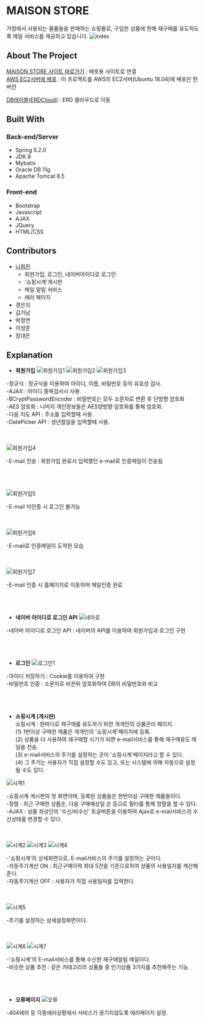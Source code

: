 <!-- 관리자아이디 admin
     관리자비밀번호 qwe123!

    유저아이디 qwer1234
    유저비밀번호 qwer1234! 
    
    프로젝트관련 구글 아이디 maisonRclass@google.com
                     비밀번호 maison123!
    
    상품들의 사진 저장한 곳 : nhchihi의 네이버블로그
    -->

# MAISON STORE

가정에서 사용되는 물품들을 판매하는 쇼핑몰로, 구입한 상품에 한해 재구매를 유도하도록 메일 서비스를 제공하고 있습니다.
![index](https://user-images.githubusercontent.com/33804909/109511298-3da19b00-7ae6-11eb-8917-cbd4e45481df.PNG)

## About The Project

[MAISON STORE 사이트 바로가기](http://rclass.iptime.org:9999/20AM_MAISON_final/) : 배포용 사이트로 연결  
[AWS EC2서버에 배포](http://54.180.118.180:8080/maisonHeechan/) : 이 프로젝트를 AWS의 EC2서버(Ubuntu 18.04)에 배포만 한 버전

[DB테이블(ERDCloud)](https://www.erdcloud.com/d/xXG7BEH2ykMKEKYHz) : ERD 클라우드로 이동

## Built With

### Back-end/Server

- Spring 5.2.0
- JDK 8
- Mybatis  
- Oracle DB 11g
- Apache Tomcat 8.5

### Front-end
 
- Bootstrap
- Javascript
- AJAX
- JQuery
- HTML/CSS   

## Contributors

- [나희찬](https://github.com/naheechan)
  - 회원가입, 로그인, 네이버아이디로 로그인
  - '쇼핑시계'게시판
  - 메일 알림 서비스
  - 에러 페이지
- 경은지
- 김가남
- 박정연
- 이성준
- 장대은

## Explanation

- **회원가입**
![회원가입1](https://user-images.githubusercontent.com/33804909/111795884-f8190680-890a-11eb-809d-9061bf997e44.PNG)
![회원가입2](https://user-images.githubusercontent.com/33804909/111796465-8bead280-890b-11eb-99c0-f25b52e3a72d.PNG)
![회원가입3](https://user-images.githubusercontent.com/33804909/111796499-94dba400-890b-11eb-9f34-a0e8809b0d20.PNG)

-정규식 : 정규식을 이용하여 아이디, 이름, 비밀번호 등의 유효성 검사.    
-AJAX : 아이디 중복검사시 사용.    
-BCryptPasswordEncoder : 비밀번호는 모두 소문자로 변환 후 단방향 암호화    
-AES 암호화 : 나머지 개인정보들은 AES양방향 암호화를 통해 암호화.    
-다음 지도 API : 주소를 입력할때 사용.    
-DatePicker API : 생년월일을 입력할때 사용.<br><br><br>

![회원가입4](https://user-images.githubusercontent.com/33804909/111803345-4f6ea500-8912-11eb-843f-e631193bcfcd.PNG)

-E-mail 전송 : 회원가입 완료시 입력했던 e-mail로 인증메일이 전송됨<br><br><br><br>
   
![회원가입5](https://user-images.githubusercontent.com/33804909/111805235-2fd87c00-8914-11eb-9d60-19b9a85a7937.PNG)

-E-mail 미인증 시 로그인 불가능<br><br><br>

![회원가입6](https://user-images.githubusercontent.com/33804909/111805377-4c74b400-8914-11eb-838a-9f3ffe7c6946.PNG)

-E-mail로 인증메일이 도착한 모습<br><br><br>

![회원가입7](https://user-images.githubusercontent.com/33804909/111805523-729a5400-8914-11eb-9e60-4d3441ef1173.PNG)

-E-mail 인증 시 홈페이지로 이동하며 메일인증 완료<br><br><br><br>

- **네이버 아이디로 로그인 API**
![네아로](https://user-images.githubusercontent.com/33804909/111809442-54365780-8918-11eb-94d5-fc56a1eefa7b.PNG)

-네이버 아이디로 로그인 API : 네이버의 API를 이용하여 회원가입과 로그인 구현<br><br><br><br>

- **로그인**
![로그인1](https://user-images.githubusercontent.com/33804909/111808190-1c7ae000-8917-11eb-9427-ffc93ba1fae9.PNG)

-아이디 저장하기 : Cookie를 이용하여 구현    
-비밀번호 인증 : 소문자로 바꾼뒤 암호화하여 DB의 비밀번호와 비교<br><br><br><br>

- **쇼핑시계 (게시판)**     
쇼핑시계 : 한마디로 재구매를 유도하기 위한 개개인의 상품관리 페이지.    
           (1) 1번이상 구매한 제품은 개개인의 '쇼핑시계'페이지에 등록.    
           (2) 상품을 다 사용하여 재구매할 시기가 되면 e-mail서비스를 통해 재구매유도 메일을 전송.    
           (3) e-mail서비스의 주기를 설정하는 곳이 '쇼핑시계'페이지라고 할 수 있다.    
           (4) 그 주기는 사용자가 직접 설정할 수도 있고, 또는 시스템에 의해 자동으로 설정될 수도 있다.    
           
![시계1](https://user-images.githubusercontent.com/33804909/111811917-e4759c00-891a-11eb-8365-1034c2429c8b.PNG)

-쇼핑시계 게시판의 첫 화면이며, 등록된 상품들은 한번이상 구매한 제품들이다.    
-정렬 : 최근 구매한 상품순, 다음 구매예상일 순 등으로 필터를 통해 정렬을 할 수 있다.    
-AJAX : 상품 좌상단의 '수신/비수신' 토글버튼을 이용하여 Ajax로 e-mail서비스의 수신상태를 변경할 수 있다. <br><br><br>

![시계2](https://user-images.githubusercontent.com/33804909/111812655-af1d7e00-891b-11eb-807a-28ac9a0f526f.PNG)
![시계3](https://user-images.githubusercontent.com/33804909/111812796-c8bec580-891b-11eb-83e7-62d22a050bbf.PNG)
![시계4](https://user-images.githubusercontent.com/33804909/111812819-ceb4a680-891b-11eb-9af0-afe784cd6d8c.PNG)

-'쇼핑시계'의 상세화면으로, E-mail서비스의 주기를 설정하는 곳이다.    
-자동주기계산 ON : 최근구매이력 최대 5건을 기준으로하여 상품의 사용일자를 계산해준다.    
-자동주기계산 OFF : 사용자가 직접 사용일자를 입력한다.<br><br><br>

![시계5](https://user-images.githubusercontent.com/33804909/111813774-fe17e300-891c-11eb-86bb-3d0a0d6519d4.PNG)

-주기를 설정하는 상세설정화면이다.<br><br><br>

![시계6](https://user-images.githubusercontent.com/33804909/111814185-85fded00-891d-11eb-9be9-e8dd05de7f0a.PNG)
![시계7](https://user-images.githubusercontent.com/33804909/111814197-89917400-891d-11eb-9d5e-928a91dcf717.PNG)

-'쇼핑시계'의 E-mail서비스를 통해 수신한 재구매알림 메일이다.    
-비슷한 상품 추천 : 같은 카테고리의 상품들 중 인기상품 3가지를 추천해주는 기능.<br><br><br><br>

- **오류페이지**
![오류](https://user-images.githubusercontent.com/33804909/112008592-f6e51500-8b68-11eb-83df-ca33b6e99549.PNG)

-404에러 등 각종에러상황에서 서비스가 끊기지않도록 에러페이지 설정.<br><br><br><br>


